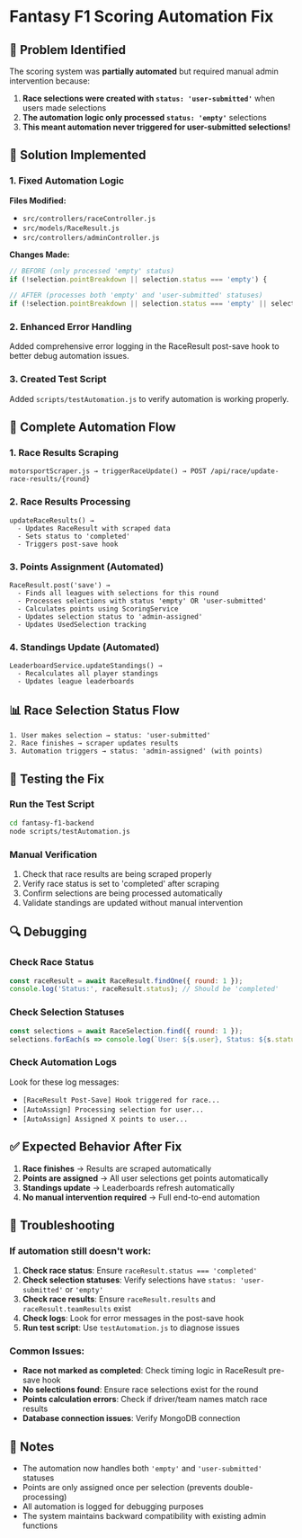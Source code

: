 # Fantasy F1 Scoring Automation Fix

## 🎯 Problem Identified

The scoring system was **partially automated** but required manual admin intervention because:

1. **Race selections were created with `status: 'user-submitted'`** when users made selections
2. **The automation logic only processed `status: 'empty'`** selections
3. **This meant automation never triggered for user-submitted selections!**

## 🔧 Solution Implemented

### 1. Fixed Automation Logic

**Files Modified:**
- `src/controllers/raceController.js`
- `src/models/RaceResult.js` 
- `src/controllers/adminController.js`

**Changes Made:**
```javascript
// BEFORE (only processed 'empty' status)
if (!selection.pointBreakdown || selection.status === 'empty') {

// AFTER (processes both 'empty' and 'user-submitted' statuses)
if (!selection.pointBreakdown || selection.status === 'empty' || selection.status === 'user-submitted') {
```

### 2. Enhanced Error Handling

Added comprehensive error logging in the RaceResult post-save hook to better debug automation issues.

### 3. Created Test Script

Added `scripts/testAutomation.js` to verify automation is working properly.

## 🚀 Complete Automation Flow

### 1. Race Results Scraping
```
motorsportScraper.js → triggerRaceUpdate() → POST /api/race/update-race-results/{round}
```

### 2. Race Results Processing
```
updateRaceResults() → 
  - Updates RaceResult with scraped data
  - Sets status to 'completed'
  - Triggers post-save hook
```

### 3. Points Assignment (Automated)
```
RaceResult.post('save') → 
  - Finds all leagues with selections for this round
  - Processes selections with status 'empty' OR 'user-submitted'
  - Calculates points using ScoringService
  - Updates selection status to 'admin-assigned'
  - Updates UsedSelection tracking
```

### 4. Standings Update (Automated)
```
LeaderboardService.updateStandings() → 
  - Recalculates all player standings
  - Updates league leaderboards
```

## 📊 Race Selection Status Flow

```
1. User makes selection → status: 'user-submitted'
2. Race finishes → scraper updates results
3. Automation triggers → status: 'admin-assigned' (with points)
```

## 🧪 Testing the Fix

### Run the Test Script
```bash
cd fantasy-f1-backend
node scripts/testAutomation.js
```

### Manual Verification
1. Check that race results are being scraped properly
2. Verify race status is set to 'completed' after scraping
3. Confirm selections are being processed automatically
4. Validate standings are updated without manual intervention

## 🔍 Debugging

### Check Race Status
```javascript
const raceResult = await RaceResult.findOne({ round: 1 });
console.log('Status:', raceResult.status); // Should be 'completed'
```

### Check Selection Statuses
```javascript
const selections = await RaceSelection.find({ round: 1 });
selections.forEach(s => console.log(`User: ${s.user}, Status: ${s.status}, Points: ${s.points}`));
```

### Check Automation Logs
Look for these log messages:
- `[RaceResult Post-Save] Hook triggered for race...`
- `[AutoAssign] Processing selection for user...`
- `[AutoAssign] Assigned X points to user...`

## ✅ Expected Behavior After Fix

1. **Race finishes** → Results are scraped automatically
2. **Points are assigned** → All user selections get points automatically
3. **Standings update** → Leaderboards refresh automatically
4. **No manual intervention required** → Full end-to-end automation

## 🚨 Troubleshooting

### If automation still doesn't work:

1. **Check race status**: Ensure `raceResult.status === 'completed'`
2. **Check selection statuses**: Verify selections have `status: 'user-submitted'` or `'empty'`
3. **Check race results**: Ensure `raceResult.results` and `raceResult.teamResults` exist
4. **Check logs**: Look for error messages in the post-save hook
5. **Run test script**: Use `testAutomation.js` to diagnose issues

### Common Issues:

- **Race not marked as completed**: Check timing logic in RaceResult pre-save hook
- **No selections found**: Ensure race selections exist for the round
- **Points calculation errors**: Check if driver/team names match race results
- **Database connection issues**: Verify MongoDB connection

## 📝 Notes

- The automation now handles both `'empty'` and `'user-submitted'` statuses
- Points are only assigned once per selection (prevents double-processing)
- All automation is logged for debugging purposes
- The system maintains backward compatibility with existing admin functions 